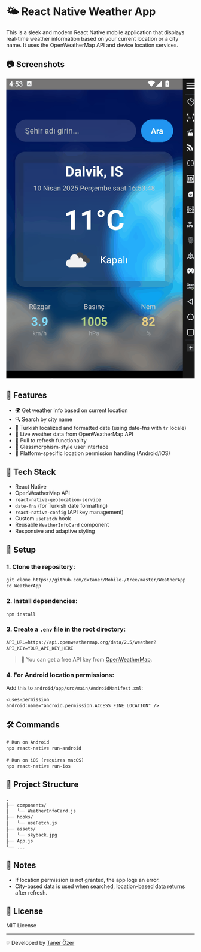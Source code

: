 # 🌤️ React Native Weather App

This is a sleek and modern React Native mobile application that displays real-time weather information based on your current location or a city name. It uses the OpenWeatherMap API and device location services.

## 📷 Screenshots

![News App Demo](https://github.com/dxtaner/Mobile-/blob/master/ReactNative/WeatherApp/Weather.gif)

## 🚀 Features

- 🌍 Get weather info based on current location
- 🔍 Search by city name
- 📅 Turkish localized and formatted date (using date-fns with `tr` locale)
- 📡 Live weather data from OpenWeatherMap API
- 🔄 Pull to refresh functionality
- 🎨 Glassmorphism-style user interface
- 📱 Platform-specific location permission handling (Android/iOS)

## 🧪 Tech Stack

- React Native
- OpenWeatherMap API
- `react-native-geolocation-service`
- `date-fns` (for Turkish date formatting)
- `react-native-config` (API key management)
- Custom `useFetch` hook
- Reusable `WeatherInfoCard` component
- Responsive and adaptive styling

## 🔧 Setup

### 1\. Clone the repository:

    git clone https://github.com/dxtaner/Mobile-/tree/master/WeatherApp
    cd WeatherApp

### 2\. Install dependencies:

    npm install

### 3\. Create a `.env` file in the root directory:

    API_URL=https://api.openweathermap.org/data/2.5/weather?
    API_KEY=YOUR_API_KEY_HERE

> 🔑 You can get a free API key from [OpenWeatherMap](https://openweathermap.org/api).

### 4\. For Android location permissions:

Add this to `android/app/src/main/AndroidManifest.xml`:

    <uses-permission android:name="android.permission.ACCESS_FINE_LOCATION" />

## 🛠 Commands

    # Run on Android
    npx react-native run-android

    # Run on iOS (requires macOS)
    npx react-native run-ios

## 📁 Project Structure

    .
    ├── components/
    │   └── WeatherInfoCard.js
    ├── hooks/
    │   └── useFetch.js
    ├── assets/
    │   └── skyback.jpg
    ├── App.js
    └── ...

## 📌 Notes

- If location permission is not granted, the app logs an error.
- City-based data is used when searched, location-based data returns after refresh.

## 📄 License

MIT License

---

💡 Developed by [Taner Özer](mailto:tanerozer16@gmail.com)
